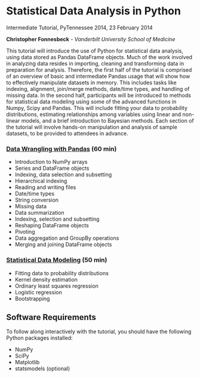 # Statistical Data Analysis in Python

Intermediate Tutorial, PyTennessee 2014, 23 February 2014

**Christopher Fonnesbeck** - *Vanderbilt University School of Medicine*

This tutorial will introduce the use of Python for statistical data analysis, using data stored as Pandas DataFrame objects. Much of the work involved in analyzing data resides in importing, cleaning and transforming data in preparation for analysis. Therefore, the first half of the tutorial is comprised of an overview of basic and intermediate Pandas usage that will show how to effectively manipulate datasets in memory. This includes tasks like indexing, alignment, join/merge methods, date/time types, and handling of missing data. In the second half, participants will be introduced to methods for statistical data modeling using some of the advanced functions in Numpy, Scipy and Pandas. This will include fitting your data to probability distributions, estimating relationships among variables using linear and non-linear models, and a brief introduction to Bayesian methods. Each section of the tutorial will involve hands-on manipulation and analysis of sample datasets, to be provided to attendees in advance.

### [Data Wrangling with Pandas](http://nbviewer.ipython.org/github/fonnesbeck/pytenn2014_tutorial/blob/master/Part%201.%20Data%20Wrangling%20with%20Pandas.ipynb) (60 min)

* Introduction to NumPy arrays
* Series and DataFrame objects
* Indexing, data selection and subsetting
* Hierarchical indexing
* Reading and writing files
* Date/time types
* String conversion
* Missing data
* Data summarization
* Indexing, selection and subsetting
* Reshaping DataFrame objects
* Pivoting
* Data aggregation and GroupBy operations
* Merging and joining DataFrame objects

### [Statistical Data Modeling](http://nbviewer.ipython.org/github/fonnesbeck/pytenn2014_tutorial/blob/master/Part%202.%20Statistical%20Data%20Modeling.ipynb) (50 min)

* Fitting data to probability distributions
* Kernel density estimation
* Ordinary least squares regression
* Logistic regression
* Bootstrapping

## Software Requirements

To follow along interactively with the tutorial, you should have the following Python packages installed:

* NumPy
* SciPy
* Matplotlib
* statsmodels (optional)